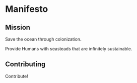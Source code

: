 # Manifesto

## Mission

Save the ocean through colonization.

Provide Humans with seasteads that are infinitely sustainable.

## Contributing

Contribute!
